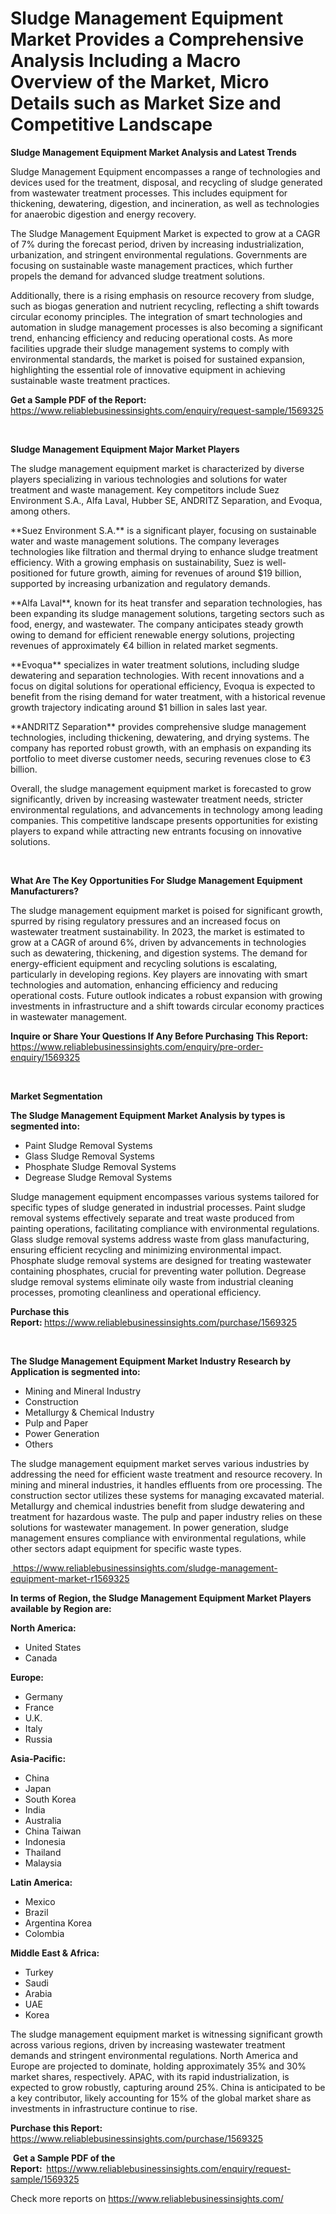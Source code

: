 <p><h1>Sludge Management Equipment Market Provides a Comprehensive Analysis Including a Macro Overview of the Market, Micro Details such as Market Size and Competitive Landscape</h1></p><p><strong>Sludge Management Equipment Market Analysis and Latest Trends</strong></p>
<p><p>Sludge Management Equipment encompasses a range of technologies and devices used for the treatment, disposal, and recycling of sludge generated from wastewater treatment processes. This includes equipment for thickening, dewatering, digestion, and incineration, as well as technologies for anaerobic digestion and energy recovery.</p><p>The Sludge Management Equipment Market is expected to grow at a CAGR of 7% during the forecast period, driven by increasing industrialization, urbanization, and stringent environmental regulations. Governments are focusing on sustainable waste management practices, which further propels the demand for advanced sludge treatment solutions. </p><p>Additionally, there is a rising emphasis on resource recovery from sludge, such as biogas generation and nutrient recycling, reflecting a shift towards circular economy principles. The integration of smart technologies and automation in sludge management processes is also becoming a significant trend, enhancing efficiency and reducing operational costs. As more facilities upgrade their sludge management systems to comply with environmental standards, the market is poised for sustained expansion, highlighting the essential role of innovative equipment in achieving sustainable waste treatment practices.</p></p>
<p><strong>Get a Sample PDF of the Report:&nbsp;</strong> <a href="https://www.reliablebusinessinsights.com/enquiry/request-sample/1569325?utm_campaign=3455&utm_medium=2&utm_source=Github&utm_content=ia&utm_term=25032025&utm_id=sludge-management-equipment">https://www.reliablebusinessinsights.com/enquiry/request-sample/1569325</a></p>
<p>&nbsp;</p>
<p><strong>Sludge Management Equipment Major Market Players</strong></p>
<p><p>The sludge management equipment market is characterized by diverse players specializing in various technologies and solutions for water treatment and waste management. Key competitors include Suez Environment S.A., Alfa Laval, Hubber SE, ANDRITZ Separation, and Evoqua, among others.</p><p>**Suez Environment S.A.** is a significant player, focusing on sustainable water and waste management solutions. The company leverages technologies like filtration and thermal drying to enhance sludge treatment efficiency. With a growing emphasis on sustainability, Suez is well-positioned for future growth, aiming for revenues of around $19 billion, supported by increasing urbanization and regulatory demands.</p><p>**Alfa Laval**, known for its heat transfer and separation technologies, has been expanding its sludge management solutions, targeting sectors such as food, energy, and wastewater. The company anticipates steady growth owing to demand for efficient renewable energy solutions, projecting revenues of approximately €4 billion in related market segments. </p><p>**Evoqua** specializes in water treatment solutions, including sludge dewatering and separation technologies. With recent innovations and a focus on digital solutions for operational efficiency, Evoqua is expected to benefit from the rising demand for water treatment, with a historical revenue growth trajectory indicating around $1 billion in sales last year.</p><p>**ANDRITZ Separation** provides comprehensive sludge management technologies, including thickening, dewatering, and drying systems. The company has reported robust growth, with an emphasis on expanding its portfolio to meet diverse customer needs, securing revenues close to €3 billion.</p><p>Overall, the sludge management equipment market is forecasted to grow significantly, driven by increasing wastewater treatment needs, stricter environmental regulations, and advancements in technology among leading companies. This competitive landscape presents opportunities for existing players to expand while attracting new entrants focusing on innovative solutions.</p></p>
<p>&nbsp;</p>
<p><strong>What Are The Key Opportunities For Sludge Management Equipment Manufacturers?</strong></p>
<p><p>The sludge management equipment market is poised for significant growth, spurred by rising regulatory pressures and an increased focus on wastewater treatment sustainability. In 2023, the market is estimated to grow at a CAGR of around 6%, driven by advancements in technologies such as dewatering, thickening, and digestion systems. The demand for energy-efficient equipment and recycling solutions is escalating, particularly in developing regions. Key players are innovating with smart technologies and automation, enhancing efficiency and reducing operational costs. Future outlook indicates a robust expansion with growing investments in infrastructure and a shift towards circular economy practices in wastewater management.</p></p>
<p><strong>Inquire or Share Your Questions If Any Before Purchasing This Report:</strong> <a href="https://www.reliablebusinessinsights.com/enquiry/pre-order-enquiry/1569325?utm_campaign=3455&utm_medium=2&utm_source=Github&utm_content=ia&utm_term=25032025&utm_id=sludge-management-equipment">https://www.reliablebusinessinsights.com/enquiry/pre-order-enquiry/1569325</a></p>
<p>&nbsp;</p>
<p><strong>Market Segmentation</strong></p>
<p><strong>The Sludge Management Equipment Market Analysis by types is segmented into:</strong></p>
<p><ul><li>Paint Sludge Removal Systems</li><li>Glass Sludge Removal Systems</li><li>Phosphate Sludge Removal Systems</li><li>Degrease Sludge Removal Systems</li></ul></p>
<p><p>Sludge management equipment encompasses various systems tailored for specific types of sludge generated in industrial processes. Paint sludge removal systems effectively separate and treat waste produced from painting operations, facilitating compliance with environmental regulations. Glass sludge removal systems address waste from glass manufacturing, ensuring efficient recycling and minimizing environmental impact. Phosphate sludge removal systems are designed for treating wastewater containing phosphates, crucial for preventing water pollution. Degrease sludge removal systems eliminate oily waste from industrial cleaning processes, promoting cleanliness and operational efficiency.</p></p>
<p><strong>Purchase this Report:&nbsp;</strong><a href="https://www.reliablebusinessinsights.com/purchase/1569325?utm_campaign=3455&utm_medium=2&utm_source=Github&utm_content=ia&utm_term=25032025&utm_id=sludge-management-equipment">https://www.reliablebusinessinsights.com/purchase/1569325</a></p>
<p>&nbsp;</p>
<p><strong>The Sludge Management Equipment Market Industry Research by Application is segmented into:</strong></p>
<p><ul><li>Mining and Mineral Industry</li><li>Construction</li><li>Metallurgy & Chemical Industry</li><li>Pulp and Paper</li><li>Power Generation</li><li>Others</li></ul></p>
<p><p>The sludge management equipment market serves various industries by addressing the need for efficient waste treatment and resource recovery. In mining and mineral industries, it handles effluents from ore processing. The construction sector utilizes these systems for managing excavated material. Metallurgy and chemical industries benefit from sludge dewatering and treatment for hazardous waste. The pulp and paper industry relies on these solutions for wastewater management. In power generation, sludge management ensures compliance with environmental regulations, while other sectors adapt equipment for specific waste types.</p></p>
<p><a href="https://www.reliablebusinessinsights.com/sludge-management-equipment-market-r1569325?utm_campaign=3455&utm_medium=2&utm_source=Github&utm_content=ia&utm_term=25032025&utm_id=sludge-management-equipment">&nbsp;https://www.reliablebusinessinsights.com/sludge-management-equipment-market-r1569325</a></p>
<p><strong>In terms of Region, the Sludge Management Equipment Market Players available by Region are:</strong></p>
<p>
    <p> <strong> North America: </strong>
        <ul>
            <li>United States</li>
            <li>Canada</li>
        </ul>
        </p> 
    <p> <strong> Europe: </strong>
        <ul>
            <li>Germany</li>
            <li>France</li>
            <li>U.K.</li>
            <li>Italy</li>
            <li>Russia</li>
        </ul>
        </p> 
    <p> <strong> Asia-Pacific: </strong>
        <ul>
            <li>China</li>
            <li>Japan</li>
            <li>South Korea</li>
            <li>India</li>
            <li>Australia</li>
            <li>China Taiwan</li>
            <li>Indonesia</li>
            <li>Thailand</li>
            <li>Malaysia</li>
        </ul>
        </p> 
    <p> <strong> Latin America: </strong>
        <ul>
            <li>Mexico</li>
            <li>Brazil</li>
            <li>Argentina Korea</li>
            <li>Colombia</li>
        </ul>
        </p> 
    <p> <strong> Middle East & Africa: </strong>
        <ul>
            <li>Turkey</li>
            <li>Saudi</li>
            <li>Arabia</li>
            <li>UAE</li>
            <li>Korea</li>
        </ul>
    </p>
    </p>
<p><p>The sludge management equipment market is witnessing significant growth across various regions, driven by increasing wastewater treatment demands and stringent environmental regulations. North America and Europe are projected to dominate, holding approximately 35% and 30% market shares, respectively. APAC, with its rapid industrialization, is expected to grow robustly, capturing around 25%. China is anticipated to be a key contributor, likely accounting for 15% of the global market share as investments in infrastructure continue to rise.</p></p>
<p><strong>Purchase this Report: </strong><a href="https://www.reliablebusinessinsights.com/purchase/1569325?utm_campaign=3455&utm_medium=2&utm_source=Github&utm_content=ia&utm_term=25032025&utm_id=sludge-management-equipment">https://www.reliablebusinessinsights.com/purchase/1569325</a></p>
<p>&nbsp;<strong>Get a Sample PDF of the Report:&nbsp;&nbsp;</strong><a href="https://www.reliablebusinessinsights.com/enquiry/request-sample/1569325?utm_campaign=3455&utm_medium=2&utm_source=Github&utm_content=ia&utm_term=25032025&utm_id=sludge-management-equipment">https://www.reliablebusinessinsights.com/enquiry/request-sample/1569325</a></p>
<p><strong></strong></p>
<p>Check more reports on <a href="https://www.reliablebusinessinsights.com/?utm_campaign=3455&utm_medium=2&utm_source=Github&utm_content=ia&utm_term=25032025&utm_id=sludge-management-equipment">https://www.reliablebusinessinsights.com/</a></p>